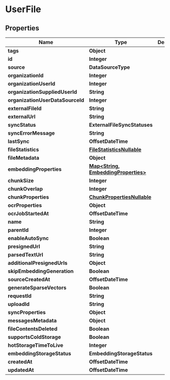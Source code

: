 

# UserFile


## Properties

| Name | Type | Description | Notes |
|------------ | ------------- | ------------- | -------------|
|**tags** | **Object** |  |  [optional] |
|**id** | **Integer** |  |  |
|**source** | **DataSourceType** |  |  |
|**organizationId** | **Integer** |  |  |
|**organizationUserId** | **Integer** |  |  |
|**organizationSuppliedUserId** | **String** |  |  |
|**organizationUserDataSourceId** | **Integer** |  |  [optional] |
|**externalFileId** | **String** |  |  |
|**externalUrl** | **String** |  |  [optional] |
|**syncStatus** | **ExternalFileSyncStatuses** |  |  |
|**syncErrorMessage** | **String** |  |  [optional] |
|**lastSync** | **OffsetDateTime** |  |  [optional] |
|**fileStatistics** | [**FileStatisticsNullable**](FileStatisticsNullable.md) |  |  [optional] |
|**fileMetadata** | **Object** |  |  [optional] |
|**embeddingProperties** | [**Map&lt;String, EmbeddingProperties&gt;**](EmbeddingProperties.md) |  |  [optional] |
|**chunkSize** | **Integer** |  |  [optional] |
|**chunkOverlap** | **Integer** |  |  [optional] |
|**chunkProperties** | [**ChunkPropertiesNullable**](ChunkPropertiesNullable.md) |  |  [optional] |
|**ocrProperties** | **Object** |  |  [optional] |
|**ocrJobStartedAt** | **OffsetDateTime** |  |  [optional] |
|**name** | **String** |  |  [optional] |
|**parentId** | **Integer** |  |  [optional] |
|**enableAutoSync** | **Boolean** |  |  [optional] |
|**presignedUrl** | **String** |  |  [optional] |
|**parsedTextUrl** | **String** |  |  [optional] |
|**additionalPresignedUrls** | **Object** |  |  [optional] |
|**skipEmbeddingGeneration** | **Boolean** |  |  |
|**sourceCreatedAt** | **OffsetDateTime** |  |  [optional] |
|**generateSparseVectors** | **Boolean** |  |  [optional] |
|**requestId** | **String** |  |  [optional] |
|**uploadId** | **String** |  |  [optional] |
|**syncProperties** | **Object** |  |  [optional] |
|**messagesMetadata** | **Object** |  |  [optional] |
|**fileContentsDeleted** | **Boolean** |  |  [optional] |
|**supportsColdStorage** | **Boolean** |  |  |
|**hotStorageTimeToLive** | **Integer** |  |  [optional] |
|**embeddingStorageStatus** | **EmbeddingStorageStatus** |  |  |
|**createdAt** | **OffsetDateTime** |  |  |
|**updatedAt** | **OffsetDateTime** |  |  |



